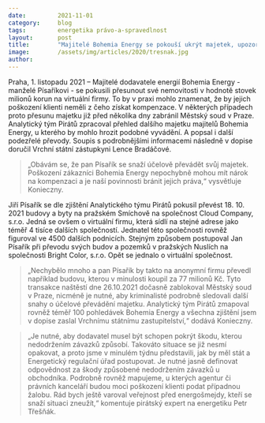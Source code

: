 ```yaml
---
date:         2021-11-01
category:     blog
tags:         energetika právo-a-spravedlnost
layout:       post
title:        "Majitelé Bohemia Energy se pokouší ukrýt majetek, upozorňují Piráti v dopise Lenku Bradáčovou. Ohrozilo by to kompenzace pro poškozené klienty"
image:        /assets/img/articles/2020/tresnak.jpg
author:       
---
```




Praha, 1. listopadu 2021 – Majitelé dodavatele energií Bohemia Energy - manželé Písaříkovi - se pokusili přesunout své nemovitosti v hodnotě stovek milionů korun na virtuální firmy. To by v praxi mohlo znamenat, že by jejich poškození klienti neměli z čeho získat kompenzace. V některých případech proto přesunu majetku již před několika dny zabránil Městský soud v Praze. Analytický tým Pirátů zpracoval přehled dalšího majetku majitelů Bohemia Energy, u kterého by mohlo hrozit podobné vyvádění. A popsal i další podezřelé převody. Soupis s podrobnějšími informacemi následně v dopise doručil Vrchní státní zástupkyni Lence Bradáčové. 

> „Obávám se, že pan Písařík se snaží účelově převádět svůj majetek. Poškození zákazníci Bohemia Energy nepochybně mohou mít nárok na kompenzaci a je naší povinnosti bránit jejich práva,“ vysvětluje Konieczny.

Jiří Písařík se dle zjištění Analytického týmu Pirátů pokusil převést 18. 10. 2021 budovy a byty na pražském Smíchově na společnost Cloud Company, s.r.o. Jedná se ovšem o virtuální firmu, která sídlí na stejné adrese jako téměř 4 tisíce dalších společností. Jednatel této společnosti rovněž figuroval ve 4500 dalších podnicích. Stejným způsobem postupoval Jan Písařík při převodu svých budov a pozemků v pražských Nuslích na společnosti Bright Color, s.r.o. Opět se jednalo o virtuální společnost. 

> „Nechybělo mnoho a pan Písařík by takto na anonymní firmu převedl například budovu, kterou v minulosti koupil za 77 milionů Kč. Tyto transakce naštěstí dne 26.10.2021 dočasně zablokoval Městský soud v Praze, nicméně je nutné, aby kriminalisté podrobně sledovali další snahy o účelové převádění majetku. Analytický tým Pirátů zmapoval rovněž téměř 100 pohledávek Bohemia Energy a všechna zjištění jsem v dopise zaslal Vrchnímu státnímu zastupitelství,“ dodává Konieczny. 

> „Je nutné, aby dodavatel musel být schopen pokrýt škodu, kterou nedodržením závazků způsobí. Takováto situace se již nesmí opakovat, a proto jsme v minulém týdnu představili, jak by měl stát a Energetický regulační úřad postupovat. Je nutné jasně definovat odpovědnost za škody způsobené nedodržením závazků u obchodníka. Podrobně rovněž mapujeme, u kterých agentur či právních kanceláří budou moci poškození klienti podat případnou žalobu. Rád bych ještě varoval veřejnost před energošmejdy, kteří se snaží situaci zneužít,“ komentuje pirátský expert na energetiku Petr Třešňák. 
